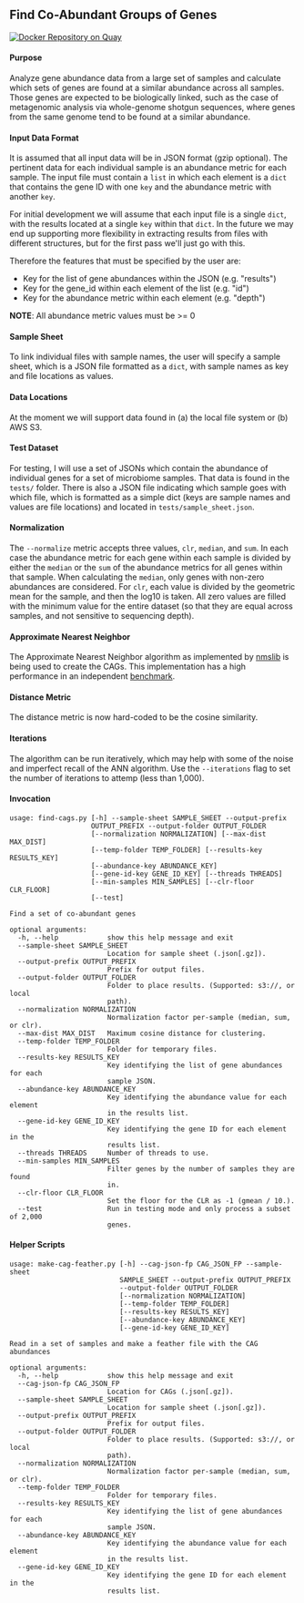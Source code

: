 ## Find Co-Abundant Groups of Genes

[![Docker Repository on Quay](https://quay.io/repository/fhcrc-microbiome/find-cags/status "Docker Repository on Quay")](https://quay.io/repository/fhcrc-microbiome/find-cags)

#### Purpose

Analyze gene abundance data from a large set of samples and calculate
which sets of genes are found at a similar abundance across all samples.
Those genes are expected to be biologically linked, such as the case of
metagenomic analysis via whole-genome shotgun sequences, where genes
from the same genome tend to be found at a similar abundance.


#### Input Data Format

It is assumed that all input data will be in JSON format (gzip optional).
The pertinent data for each individual sample is an abundance metric for
each sample. The input file must contain a `list` in which each element
is a `dict` that contains the gene ID with one `key` and the abundance
metric with another `key`. 

For initial development we will assume that each input file is a single
`dict`, with the results located at a single `key` within that `dict`. 
In the future we may end up supporting more flexibility in extracting
results from files with different structures, but for the first pass we'll
just go with this.

Therefore the features that must be specified by the user are:

  * Key for the list of gene abundances within the JSON (e.g. "results")
  * Key for the gene_id within each element of the list (e.g. "id")
  * Key for the abundance metric within each element (e.g. "depth")

**NOTE**: All abundance metric values must be >= 0

#### Sample Sheet

To link individual files with sample names, the user will specify a
sample sheet, which is a JSON file formatted as a `dict`, with sample
names as key and file locations as values. 


#### Data Locations

At the moment we will support data found in (a) the local file system 
or (b) AWS S3.


#### Test Dataset

For testing, I will use a set of JSONs which contain the abundance of
individual genes for a set of microbiome samples. That data is found in the
`tests/` folder. There is also a JSON file indicating which sample goes
with which file, which is formatted as a simple dict (keys are sample names
and values are file locations) and located in `tests/sample_sheet.json`.


#### Normalization

The `--normalize` metric accepts three values, `clr`, `median`, and `sum`. In each case
the abundance metric for each gene within each sample is divided by either
the `median` or the `sum` of the abundance metrics for all genes within that
sample. When calculating the `median`, only genes with non-zero abundances
are considered. For `clr`, each value is divided by the geometric mean for the
sample, and then the log10 is taken. All zero values are filled with the minimum
value for the entire dataset (so that they are equal across samples, and not
sensitive to sequencing depth).


#### Approximate Nearest Neighbor

The Approximate Nearest Neighbor algorithm as implemented by 
[nmslib](https://nmslib.github.io/nmslib/index.html) is being used to create the CAGs.
This implementation has a high performance in an independent 
[benchmark](http://ann-benchmarks.com/).


#### Distance Metric

The distance metric is now hard-coded to be the cosine similarity.


#### Iterations

The algorithm can be run iteratively, which may help with some of the noise and
imperfect recall of the ANN algorithm. Use the `--iterations` flag to set the number
of iterations to attemp (less than 1,000).


#### Invocation

```
usage: find-cags.py [-h] --sample-sheet SAMPLE_SHEET --output-prefix
                    OUTPUT_PREFIX --output-folder OUTPUT_FOLDER
                    [--normalization NORMALIZATION] [--max-dist MAX_DIST]
                    [--temp-folder TEMP_FOLDER] [--results-key RESULTS_KEY]
                    [--abundance-key ABUNDANCE_KEY]
                    [--gene-id-key GENE_ID_KEY] [--threads THREADS]
                    [--min-samples MIN_SAMPLES] [--clr-floor CLR_FLOOR]
                    [--test]

Find a set of co-abundant genes

optional arguments:
  -h, --help            show this help message and exit
  --sample-sheet SAMPLE_SHEET
                        Location for sample sheet (.json[.gz]).
  --output-prefix OUTPUT_PREFIX
                        Prefix for output files.
  --output-folder OUTPUT_FOLDER
                        Folder to place results. (Supported: s3://, or local
                        path).
  --normalization NORMALIZATION
                        Normalization factor per-sample (median, sum, or clr).
  --max-dist MAX_DIST   Maximum cosine distance for clustering.
  --temp-folder TEMP_FOLDER
                        Folder for temporary files.
  --results-key RESULTS_KEY
                        Key identifying the list of gene abundances for each
                        sample JSON.
  --abundance-key ABUNDANCE_KEY
                        Key identifying the abundance value for each element
                        in the results list.
  --gene-id-key GENE_ID_KEY
                        Key identifying the gene ID for each element in the
                        results list.
  --threads THREADS     Number of threads to use.
  --min-samples MIN_SAMPLES
                        Filter genes by the number of samples they are found
                        in.
  --clr-floor CLR_FLOOR
                        Set the floor for the CLR as -1 (gmean / 10.).
  --test                Run in testing mode and only process a subset of 2,000
                        genes.

  ```

#### Helper Scripts

```
usage: make-cag-feather.py [-h] --cag-json-fp CAG_JSON_FP --sample-sheet
                           SAMPLE_SHEET --output-prefix OUTPUT_PREFIX
                           --output-folder OUTPUT_FOLDER
                           [--normalization NORMALIZATION]
                           [--temp-folder TEMP_FOLDER]
                           [--results-key RESULTS_KEY]
                           [--abundance-key ABUNDANCE_KEY]
                           [--gene-id-key GENE_ID_KEY]

Read in a set of samples and make a feather file with the CAG abundances

optional arguments:
  -h, --help            show this help message and exit
  --cag-json-fp CAG_JSON_FP
                        Location for CAGs (.json[.gz]).
  --sample-sheet SAMPLE_SHEET
                        Location for sample sheet (.json[.gz]).
  --output-prefix OUTPUT_PREFIX
                        Prefix for output files.
  --output-folder OUTPUT_FOLDER
                        Folder to place results. (Supported: s3://, or local
                        path).
  --normalization NORMALIZATION
                        Normalization factor per-sample (median, sum, or clr).
  --temp-folder TEMP_FOLDER
                        Folder for temporary files.
  --results-key RESULTS_KEY
                        Key identifying the list of gene abundances for each
                        sample JSON.
  --abundance-key ABUNDANCE_KEY
                        Key identifying the abundance value for each element
                        in the results list.
  --gene-id-key GENE_ID_KEY
                        Key identifying the gene ID for each element in the
                        results list.
```
